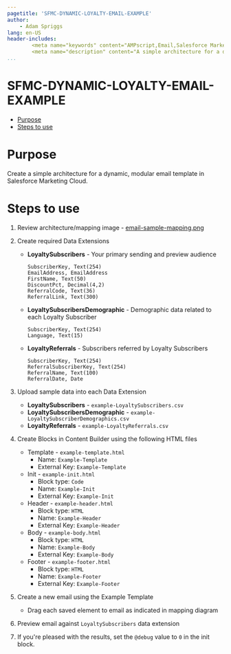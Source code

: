 ```yaml
---
pagetitle: 'SFMC-DYNAMIC-LOYALTY-EMAIL-EXAMPLE'
author:
    - Adam Spriggs
lang: en-US
header-includes:
        <meta name="keywords" content="AMPscript,Email,Salesforce Marketing Cloud" />
        <meta name="description" content="A simple architecture for a dynamic, modular email and template in Salesforce Marketing Cloud" />
...
```

# SFMC-DYNAMIC-LOYALTY-EMAIL-EXAMPLE

<!-- MarkdownTOC autolink="true" -->

- [Purpose](#purpose)
- [Steps to use](#steps-to-use)

<!-- /MarkdownTOC -->

# Purpose

Create a simple architecture for a dynamic, modular email template in Salesforce Marketing Cloud.

# Steps to use

1. Review architecture/mapping image - [email-sample-mapping.png](https://bitbucket.org/wvpv/sfmc-dynamic-loyalty-email-example/raw/3fcdb68894d1c38238f8c7ed581bcdd1fe59027d/email-sample-mapping.png)
2. Create required Data Extensions

    - **LoyaltySubscribers** - Your primary sending and preview audience

        ```
        SubscriberKey, Text(254)
        EmailAddress, EmailAddress
        FirstName, Text(50)
        DiscountPct, Decimal(4,2)
        ReferralCode, Text(36)
        ReferralLink, Text(300)
        ```

    - **LoyaltySubscribersDemographic** - Demographic data related to each Loyalty Subscriber

        ```
        SubscriberKey, Text(254)
        Language, Text(15)
        ```

    - **LoyaltyReferrals** - Subscribers referred by Loyalty Subscribers

        ```
        SubscriberKey, Text(254)
        ReferralSubscriberKey, Text(254)
        ReferralName, Text(100)
        ReferralDate, Date
        ```

3. Upload sample data into each Data Extension

    - **LoyaltySubscribers** - `example-LoyaltySubscribers.csv`
    - **LoyaltySubscribersDemographic** - `example-LoyaltySubscriberDemographics.csv`
    - **LoyaltyReferrals** - `example-LoyaltyReferrals.csv`

4. Create Blocks in Content Builder using the following HTML files

    - Template - `example-template.html`
        + Name: `Example-Template`
        + External Key: `Example-Template`
    - Init - `example-init.html`
        + Block type: `Code`
        + Name: `Example-Init`
        + External Key: `Example-Init`
    - Header - `example-header.html`
        + Block type: `HTML`
        + Name: `Example-Header`
        + External Key: `Example-Header`
    - Body - `example-body.html`
        + Block type: `HTML`
        + Name: `Example-Body`
        + External Key: `Example-Body`
    - Footer - `example-footer.html`
        + Block type: `HTML`
        + Name: `Example-Footer`
        + External Key: `Example-Footer`

5. Create a new email using the Example Template
    - Drag each saved element to email as indicated in mapping diagram
6. Preview email against `LoyaltySubscribers` data extension
7. If you're pleased with the results, set the `@debug` value to `0` in the init block.